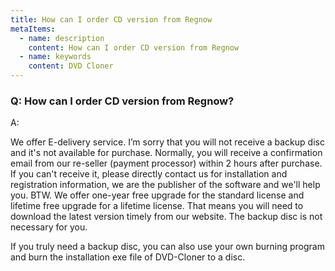 ```yaml
---
title: How can I order CD version from Regnow
metaItems:
  - name: description
    content: How can I order CD version from Regnow
  - name: keywords
    content: DVD Cloner
---
```


### Q: How can I order CD version from Regnow?

A:

We offer E-delivery service. I’m sorry that you will not receive a backup disc and it's not available for purchase. Normally, you will receive a confirmation email from our re-seller (payment processor) within 2 hours after purchase. If you can't receive it, please directly contact us for installation and registration information, we are the publisher of the software and we'll help you. BTW. We offer one-year free upgrade for the standard license and lifetime free upgrade for a lifetime license. That means you will need to download the latest version timely from our website. The backup disc is not necessary for you. 

If you truly need a backup disc, you can also use your own burning program and burn the installation exe file of DVD-Cloner to a disc.